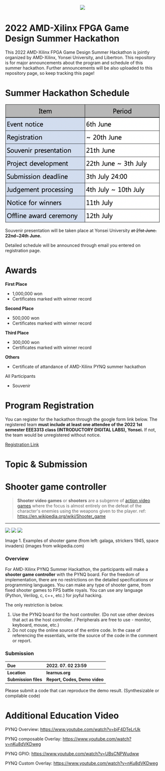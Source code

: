 <p align="center">
<img src ="https://github.com/AMD-Xilinx-FPGA-Summer-Hackathon/Game-Design-Summer-Hackathon-Notice/blob/main/figures/banner.gif?raw=true">
</p>
<p align = "center">

# 2022 AMD-Xilinx FPGA Game Design Summer Hackathon
This 2022 AMD-Xilinx FPGA Game Design Summer Hackathon is jointly organized by AMD-Xilinx, Yonsei University, and Libertron. This repository is for major announcements about the program and schedule of this summer hackathon. Further announcements will be also uploaded to this repository page, so keep tracking this page!

# Summer Hackathon Schedule

![](https://github.com/AMD-Xilinx-FPGA-Summer-Hackathon/FPGA-Game-Design-Summer-Hackathon-Notice/blob/main/figures/hackathon_schedule.png?raw=true)
  
Souvenir presentation will be taken place at Yonsei University ~~at 21st June.~~ **22nd~24th June.**
  
Detailed schedule will be announced through email you entered on registration page.

# Awards

**First Place**
- 1,000,000 won
- Certificates marked with winner record

**Second Place**
- 500,000 won
- Certificates marked with winner record

**Third Place**
- 300,000 won
- Certificates marked with winner record

**Others**
- Certificate of attandance of AMD-Xilinx PYNQ summer hackathon

All Participants
- Souvenir

# Program Registration

You can register for the hackathon through the google form link below. The registered team **must include at least one attendee of the 2022 1st semester EEE3313 class (INTRODUCTORY DIGITAL LABS), Yonsei.** If not, the team would be unregistered without notice.

[Registration Link](https://forms.gle/j7rXaqi4ciLLeEd89)

# Topic & Submission 


#  Shooter game controller

> **Shooter video games** or **shooters** are a subgenre of [action video games](https://en.wikipedia.org/wiki/Action_video_game "Action video game") where the focus is almost entirely on the defeat of the character's enemies using the weapons given to the player.
> ref: https://en.wikipedia.org/wiki/Shooter_game
----------

<p float="left">
  <img src="https://upload.wikimedia.org/wikipedia/en/thumb/2/2a/Galaga.png/220px-Galaga.png" height="300" />
    <img src="https://upload.wikimedia.org/wikipedia/en/thumb/5/55/ARC_Strikers_1945_%28Striker_1945%29.png/220px-ARC_Strikers_1945_%28Striker_1945%29.png" height="300" /> 
    <img src="https://upload.wikimedia.org/wikipedia/en/thumb/8/8b/Space_Invaders_The_Original_Game_screenshot.png/220px-Space_Invaders_The_Original_Game_screenshot.png" height="300" /> 
    <figcaption>Image 1. Examples of shooter game (from left: galaga, strickers 1945, space invaders) (images from wikipedia.com)</figcaption>
</p>

### Overview

For AMD-Xilinx PYNQ Summer Hackathon, the participants will make a **shooter game controller** with the PYNQ board. For the freedom of implementation, there are no restrictions on the detailed specifications or programming languages. You can make any type of shooter game, from fixed shooter games to FPS battle royals. You can use any language (Python, Verilog, c, c++, etc.) for joyful hacking.

The only restriction is below.
1. Use the PYNQ board for the host controller. (Do not use other devices that act as the host controller. / Peripherals are free to use - monitor, keyboard, mouse, etc.)
2. Do not copy the online source of the entire code. In the case of referencing the essentials, write the source of the code in the comment or report.

### Submission
| Due  |  2022. 07. 02 23:59|
|:--------|:------------------|
| **Location**  |  **learnus.org**  |
| **Submission files**  |  **Report, Codes, Demo video**  |

Please submit a code that can reproduce the demo result. (Synthesizable or compilable code)

# Additional Education Video

PYNQ Overview: 
https://www.youtube.com/watch?v=bjF4DTeLrUk

PYNQ composable Overlay: 
https://www.youtube.com/watch?v=nKu8dVKDweg

PYNQ GPIO: 
https://www.youtube.com/watch?v=UBsCNPWudww

PYNQ Custom Overlay: 
https://www.youtube.com/watch?v=nKu8dVKDweg
